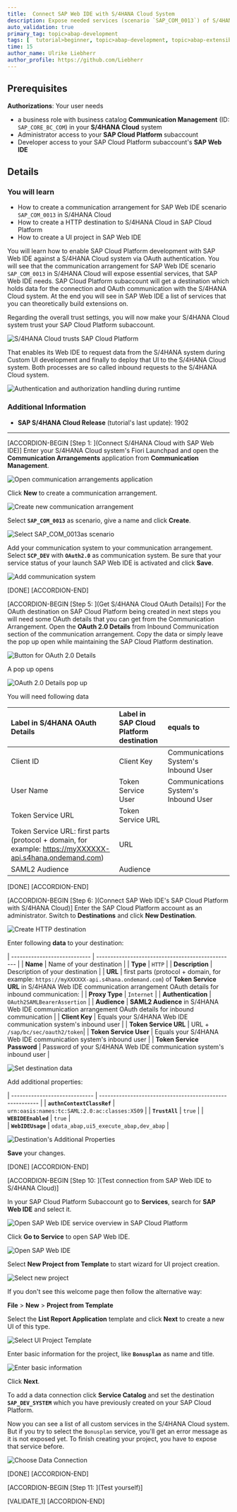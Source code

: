 ```yaml
---
title:  Connect SAP Web IDE with S/4HANA Cloud System
description: Expose needed services (scenario `SAP_COM_0013`) of S/4HANA Cloud system to SAP Web IDE and maintain S/4HANA Cloud system access in SAP Cloud Platform Subaccount
auto_validation: true
primary_tag: topic>abap-development
tags: [  tutorial>beginner, topic>abap-development, topic>abap-extensibility ]
time: 15
author_name: Ulrike Liebherr
author_profile: https://github.com/Liebherr
---
```


## Prerequisites
**Authorizations**: Your user needs
- a business role with business catalog **Communication Management** (ID: `SAP_CORE_BC_COM`) in your **S/4HANA Cloud** system
- Administrator access to your **SAP Cloud Platform** subaccount
- Developer access to your SAP Cloud Platform subaccount's **SAP Web IDE**


## Details
### You will learn
- How to create a communication arrangement for SAP Web IDE scenario `SAP_COM_0013` in S/4HANA Cloud
- How to create a HTTP destination to S/4HANA Cloud in SAP Cloud Platform
- How to create a UI project in SAP Web IDE

You will learn how to enable SAP Cloud Platform development with SAP Web IDE against a S/4HANA Cloud system via OAuth authentication. You will see that the communication arrangement for SAP Web IDE scenario `SAP_COM_0013` in S/4HANA Cloud will expose essential services, that SAP Web IDE needs. SAP Cloud Platform subaccount will get a destination which holds data for the connection and OAuth communication with the S/4HANA Cloud system. At the end you will see in SAP Web IDE a list of services that you can theoretically build extensions on.

Regarding the overall trust settings, you will now make your S/4HANA Cloud system trust your SAP Cloud Platform subaccount.

![S/4HANA Cloud trusts SAP Cloud Platform](trust_S4_SCP.png)


That enables its Web IDE to request data from the S/4HANA system during Custom UI development and finally to deploy that UI to the S/4HANA Cloud system. Both processes are so called inbound requests to the S/4HANA Cloud system.

![Authentication and authorization handling during runtime](trusts_runtime.png)

### Additional Information
- **SAP S/4HANA Cloud Release** (tutorial's last update): 1902

---

[ACCORDION-BEGIN [Step 1: ](Connect S/4HANA Cloud with SAP Web IDE)]
Enter your S/4HANA Cloud system's Fiori Launchpad and open the **Communication Arrangements** application from **Communication Management**.

![Open communication arrangements application](s4_communicationArrangement_tile.png)

Click **New** to create a communication arrangement.

![Create new communication arrangement](s4_newCommunicationArrangement_Link.png)

Select **`SAP_COM_0013`** as scenario, give a name and click **Create**.

![Select `SAP_COM_0013`as scenario](s4_crtCommunicationArrangement_popUp.png)

Add your communication system to your communication arrangement. Select **`SCP_DEV`** with **`OAuth2.0`** as communication system. Be sure that your service status of your launch SAP Web IDE is activated and click **Save**.

![Add communication system](s4_CommunicationArrangementSetSystemUser.png)

[DONE]
[ACCORDION-END]

[ACCORDION-BEGIN [Step 5: ](Get S/4HANA Cloud OAuth Details)]
For the OAuth destination on SAP Cloud Platform being created in next steps you will need some OAuth details that you can get from the Communication Arrangement. Open the **OAuth 2.0 Details** from Inbound Communication section of the communication arrangement. Copy the data or simply leave the pop up open while maintaining the SAP Cloud Platform destination.

![Button for OAuth 2.0 Details](s4_CA_OAuthDetailsButton.png)

A pop up opens

![OAuth 2.0 Details pop up](s4_CA_OAuthDetails.png)

You will need following data

| Label in S/4HANA OAuth Details |	Label in SAP Cloud Platform destination | equals to
|:-------------------------------|:------------------|:----
| Client ID	| Client Key | Communications System's Inbound User
| User Name |	Token Service User | Communications System's Inbound User
| Token Service URL	| Token Service URL | |
| Token Service URL: first parts (protocol + domain, for example: https://myXXXXXX-api.s4hana.ondemand.com) | URL | |
| SAML2 Audience| Audience | |

[DONE]
[ACCORDION-END]

[ACCORDION-BEGIN [Step 6: ](Connect SAP Web IDE's SAP Cloud Platform with S/4HANA Cloud)]
Enter the SAP Cloud Platform account as an administrator. Switch to **Destinations** and click **New Destination**.

![Create HTTP destination](sapcp_newDestinationLink.png)

Enter following **data** to your destination:


| ---------------------------- | ------------------------------------------------- |
|          **Name**            |            Name of your destination               |
|          **Type**            |                    `HTTP`                         |
|      **Description**         |            Description of your destination        |
|           **URL**            |  first parts (protocol + domain, for example: `https://myXXXXXX-api.s4hana.ondemand.com`) of **Token Service URL** in S/4HANA Web IDE communication arrangement OAuth details for inbound communication:     |
|       **Proxy Type**         |                  `Internet`                       |
|     **Authentication**       |            `OAuth2SAMLBearerAssertion`            |
|        **Audience**          | **SAML2 Audience** in S/4HANA Web IDE communication arrangement OAuth details for inbound communication |
|       **Client Key**         |          Equals your S/4HANA Web IDE communication system's inbound user           |
| **Token Service URL** | URL + `/sap/bc/sec/oauth2/token`|
|    **Token Service User**    |          Equals your S/4HANA Web IDE communication system's inbound user           |
| **Token Service Password**   |        Password of your S/4HANA Web IDE communication system's inbound user        |

![Set destination data](sapcp_DestinationData.png)

Add additional properties:

| ----------------------------- | -------------------------------------------------------- |
| **`authnContextClassRef`**    |      `urn:oasis:names:tc:SAML:2.0:ac:classes:X509`       |
|       **`TrustAll`**          |                      `true`                              |
|     **`WEBIDEEnabled`**       |                      `true`                              |  
|      **`WebIDEUsage`**        |         `odata_abap,ui5_execute_abap,dev_abap`           |

![Destination's Additional Properties](sapcp_destinationAdditionalProperties.png)

**Save** your changes.

[DONE]
[ACCORDION-END]

[ACCORDION-BEGIN [Step 10: ](Test connection from SAP Web IDE to S/4HANA Cloud)]
<!--Start of equal part with abap-custom-ui-tile-->
In your SAP Cloud Platform Subaccount go to **Services**, search for **SAP Web IDE** and select it.

![Open SAP Web IDE service overview in SAP Cloud Platform](sapcp_webIDE_serviceTile.png)

Click **Go to Service** to open SAP Web IDE.

![Open SAP Web IDE](sapcp_WebIDE_gotoService.png)

Select **New Project from Template** to start wizard for UI project creation.

![Select new project](webIDE_newProjectFromTemplate.png)

If you don't see this welcome page then follow the alternative way:

 **File** > **New** > **Project from Template**

Select the **List Report Application** template and click **Next** to create a new UI of this type.

![Select UI Project Template](webIDE_newLR_chooseTemplate.png)

Enter basic information for the project, like **`Bonusplan`** as name and title.

![Enter basic information](webIDE_newLR_BasicInfo.png)

Click **Next**.

To add a data connection click **Service Catalog** and set the destination **`SAP_DEV_SYSTEM`** which you have previously created on your SAP Cloud Platform.
<!-- End of equal part with abap-custom-ui-tile-->

Now you can see a list of all custom services in the S/4HANA Cloud system. But if you try to select the `Bonusplan` service, you'll get an error message as it is not exposed yet. To finish creating your project, you have to expose that service before.

![Choose Data Connection](webIDE_newLR_chooseDataConnection.png)

[DONE]
[ACCORDION-END]

[ACCORDION-BEGIN [Step 11: ](Test yourself)]

[VALIDATE_1]
[ACCORDION-END]
